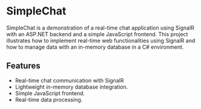 # SimpleChat

SimpleChat is a demonstration of a real-time chat application using SignalR with an ASP.NET backend and a simple JavaScript frontend. This project illustrates how to implement real-time web functionalities using SignalR and how to manage data with an in-memory database in a C# environment.

## Features

- Real-time chat communication with SignalR
- Lightweight in-memory database integration.
- Simple JavaScript frontend.
- Real-time data processing.

